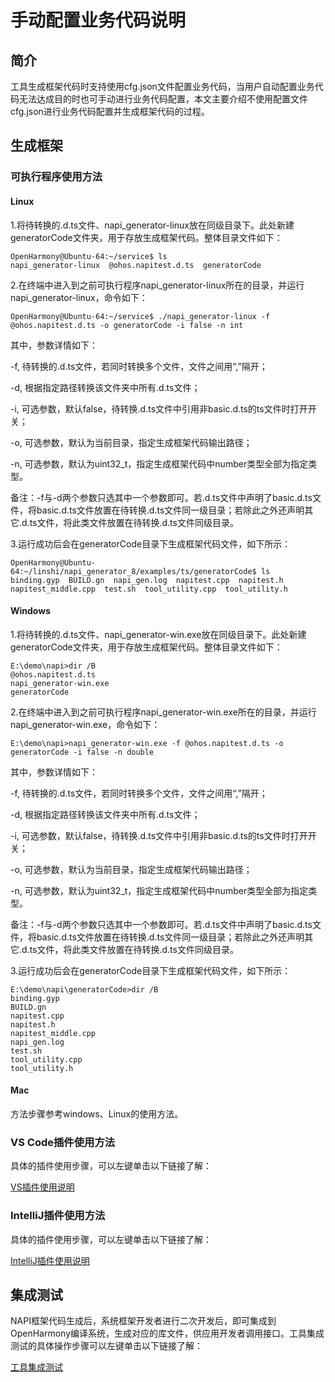 # 手动配置业务代码说明
## 简介

工具生成框架代码时支持使用cfg.json文件配置业务代码，当用户自动配置业务代码无法达成目的时也可手动进行业务代码配置，本文主要介绍不使用配置文件cfg.json进行业务代码配置并生成框架代码的过程。

## 生成框架

### 可执行程序使用方法

#### Linux

1.将待转换的.d.ts文件、napi_generator-linux放在同级目录下。此处新建generatorCode文件夹，用于存放生成框架代码。整体目录文件如下：

	OpenHarmony@Ubuntu-64:~/service$ ls
	napi_generator-linux  @ohos.napitest.d.ts  generatorCode

2.在终端中进入到之前可执行程序napi_generator-linux所在的目录，并运行napi_generator-linux，命令如下：

	OpenHarmony@Ubuntu-64:~/service$ ./napi_generator-linux -f @ohos.napitest.d.ts -o generatorCode -i false -n int

其中，参数详情如下：

   -f, 待转换的.d.ts文件，若同时转换多个文件，文件之间用“,”隔开；

  -d, 根据指定路径转换该文件夹中所有.d.ts文件；

  -i, 可选参数，默认false，待转换.d.ts文件中引用非basic.d.ts的ts文件时打开开关；

  -o, 可选参数，默认为当前目录，指定生成框架代码输出路径；

  -n, 可选参数，默认为uint32_t，指定生成框架代码中number类型全部为指定类型。

  备注：-f与-d两个参数只选其中一个参数即可。若.d.ts文件中声明了basic.d.ts文件，将basic.d.ts文件放置在待转换.d.ts文件同一级目录；若除此之外还声明其它.d.ts文件，将此类文件放置在待转换.d.ts文件同级目录。

3.运行成功后会在generatorCode目录下生成框架代码文件，如下所示：

	OpenHarmony@Ubuntu-64:~/linshi/napi_generator_8/examples/ts/generatorCode$ ls
	binding.gyp  BUILD.gn  napi_gen.log  napitest.cpp  napitest.h  napitest_middle.cpp  test.sh  tool_utility.cpp  tool_utility.h

#### Windows

1.将待转换的.d.ts文件、napi_generator-win.exe放在同级目录下。此处新建generatorCode文件夹，用于存放生成框架代码。整体目录文件如下：

	E:\demo\napi>dir /B
	@ohos.napitest.d.ts
	napi_generator-win.exe
	generatorCode

2.在终端中进入到之前可执行程序napi_generator-win.exe所在的目录，并运行napi_generator-win.exe，命令如下：

	E:\demo\napi>napi_generator-win.exe -f @ohos.napitest.d.ts -o generatorCode -i false -n double

其中，参数详情如下：

   -f, 待转换的.d.ts文件，若同时转换多个文件，文件之间用“,”隔开；

  -d, 根据指定路径转换该文件夹中所有.d.ts文件；

  -i, 可选参数，默认false，待转换.d.ts文件中引用非basic.d.ts的ts文件时打开开关；

  -o, 可选参数，默认为当前目录，指定生成框架代码输出路径；

  -n, 可选参数，默认为uint32_t，指定生成框架代码中number类型全部为指定类型。

  备注：-f与-d两个参数只选其中一个参数即可。若.d.ts文件中声明了basic.d.ts文件，将basic.d.ts文件放置在待转换.d.ts文件同一级目录；若除此之外还声明其它.d.ts文件，将此类文件放置在待转换.d.ts文件同级目录。

3.运行成功后会在generatorCode目录下生成框架代码文件，如下所示：

	E:\demo\napi\generatorCode>dir /B
	binding.gyp
	BUILD.gn
	napitest.cpp
	napitest.h
	napitest_middle.cpp
	napi_gen.log
	test.sh
	tool_utility.cpp
	tool_utility.h

#### Mac

方法步骤参考windows、Linux的使用方法。

### VS Code插件使用方法

具体的插件使用步骤，可以左键单击以下链接了解：

[VS插件使用说明](https://gitee.com/openharmony/napi_generator/blob/master/napi_vs_plugin/docs/napi/INSTRUCTION_ZH.md)

### IntelliJ插件使用方法

具体的插件使用步骤，可以左键单击以下链接了解：

[IntelliJ插件使用说明](https://gitee.com/openharmony/napi_generator/blob/master/napi_IntelliJ_plugin/docs/napi/INSTRUCTION_ZH.md)

## 集成测试
NAPI框架代码生成后，系统框架开发者进行二次开发后，即可集成到OpenHarmony编译系统，生成对应的库文件，供应用开发者调用接口。工具集成测试的具体操作步骤可以左键单击以下链接了解：

  [工具集成测试](https://gitee.com/openharmony/napi_generator/blob/master/docs/INTEGRATION_TESTING_ZH.md)

